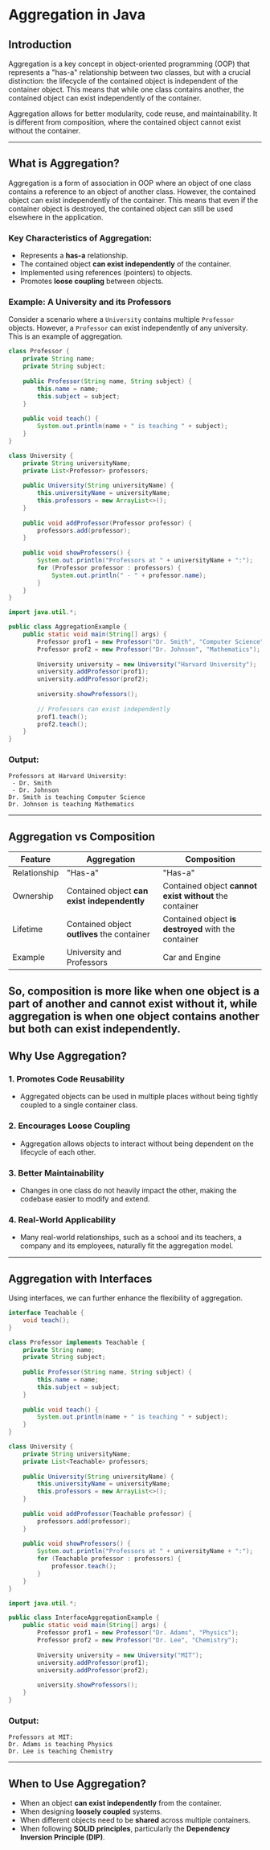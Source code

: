 # Aggregation in Java

## Introduction

Aggregation is a key concept in object-oriented programming (OOP) that represents a "has-a" relationship between two classes, but with a crucial distinction: the lifecycle of the contained object is independent of the container object. This means that while one class contains another, the contained object can exist independently of the container.

Aggregation allows for better modularity, code reuse, and maintainability. It is different from composition, where the contained object cannot exist without the container.

---

## What is Aggregation?

Aggregation is a form of association in OOP where an object of one class contains a reference to an object of another class. However, the contained object can exist independently of the container. This means that even if the container object is destroyed, the contained object can still be used elsewhere in the application.

### Key Characteristics of Aggregation:
- Represents a **has-a** relationship.
- The contained object **can exist independently** of the container.
- Implemented using references (pointers) to objects.
- Promotes **loose coupling** between objects.

### Example: A University and its Professors

Consider a scenario where a `University` contains multiple `Professor` objects. However, a `Professor` can exist independently of any university. This is an example of aggregation.

```java
class Professor {
    private String name;
    private String subject;
    
    public Professor(String name, String subject) {
        this.name = name;
        this.subject = subject;
    }
    
    public void teach() {
        System.out.println(name + " is teaching " + subject);
    }
}

class University {
    private String universityName;
    private List<Professor> professors;
    
    public University(String universityName) {
        this.universityName = universityName;
        this.professors = new ArrayList<>();
    }
    
    public void addProfessor(Professor professor) {
        professors.add(professor);
    }
    
    public void showProfessors() {
        System.out.println("Professors at " + universityName + ":");
        for (Professor professor : professors) {
            System.out.println(" - " + professor.name);
        }
    }
}

import java.util.*;

public class AggregationExample {
    public static void main(String[] args) {
        Professor prof1 = new Professor("Dr. Smith", "Computer Science");
        Professor prof2 = new Professor("Dr. Johnson", "Mathematics");
        
        University university = new University("Harvard University");
        university.addProfessor(prof1);
        university.addProfessor(prof2);
        
        university.showProfessors();
        
        // Professors can exist independently
        prof1.teach();
        prof2.teach();
    }
}
```

### Output:
```
Professors at Harvard University:
 - Dr. Smith
 - Dr. Johnson
Dr. Smith is teaching Computer Science
Dr. Johnson is teaching Mathematics
```

---

## Aggregation vs Composition

| Feature       | Aggregation | Composition |
|--------------|------------|-------------|
| Relationship | "Has-a"    | "Has-a"     |
| Ownership    | Contained object **can exist independently** | Contained object **cannot exist without** the container |
| Lifetime     | Contained object **outlives** the container | Contained object **is destroyed** with the container |
| Example      | University and Professors | Car and Engine |

So, composition is more like when one object is a part of another and cannot exist without it, while aggregation is when one object contains another but both can exist independently.
---

## Why Use Aggregation?

### 1. **Promotes Code Reusability**
   - Aggregated objects can be used in multiple places without being tightly coupled to a single container class.

### 2. **Encourages Loose Coupling**
   - Aggregation allows objects to interact without being dependent on the lifecycle of each other.

### 3. **Better Maintainability**
   - Changes in one class do not heavily impact the other, making the codebase easier to modify and extend.

### 4. **Real-World Applicability**
   - Many real-world relationships, such as a school and its teachers, a company and its employees, naturally fit the aggregation model.

---

## Aggregation with Interfaces

Using interfaces, we can further enhance the flexibility of aggregation.

```java
interface Teachable {
    void teach();
}

class Professor implements Teachable {
    private String name;
    private String subject;
    
    public Professor(String name, String subject) {
        this.name = name;
        this.subject = subject;
    }
    
    public void teach() {
        System.out.println(name + " is teaching " + subject);
    }
}

class University {
    private String universityName;
    private List<Teachable> professors;
    
    public University(String universityName) {
        this.universityName = universityName;
        this.professors = new ArrayList<>();
    }
    
    public void addProfessor(Teachable professor) {
        professors.add(professor);
    }
    
    public void showProfessors() {
        System.out.println("Professors at " + universityName + ":");
        for (Teachable professor : professors) {
            professor.teach();
        }
    }
}

import java.util.*;

public class InterfaceAggregationExample {
    public static void main(String[] args) {
        Professor prof1 = new Professor("Dr. Adams", "Physics");
        Professor prof2 = new Professor("Dr. Lee", "Chemistry");
        
        University university = new University("MIT");
        university.addProfessor(prof1);
        university.addProfessor(prof2);
        
        university.showProfessors();
    }
}
```

### Output:
```
Professors at MIT:
Dr. Adams is teaching Physics
Dr. Lee is teaching Chemistry
```

---

## When to Use Aggregation?

- When an object **can exist independently** from the container.
- When designing **loosely coupled** systems.
- When different objects need to be **shared** across multiple containers.
- When following **SOLID principles**, particularly the **Dependency Inversion Principle (DIP)**.